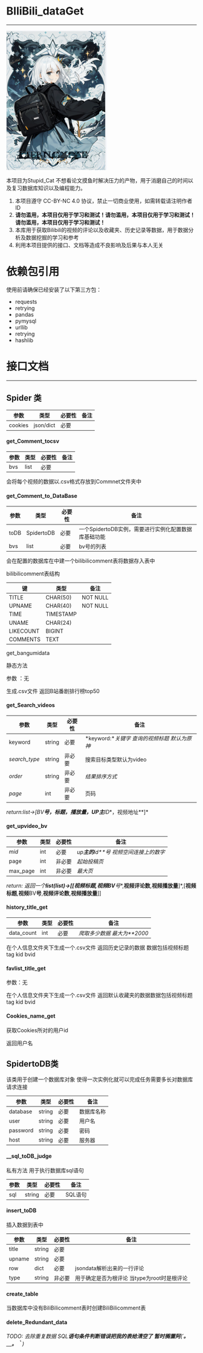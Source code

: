 # BIliBili_dataGet

------

![image-20240320204432798](./img/img_1.png)

本项目为Stupid_Cat 不想看论文摸鱼时解决压力的产物，用于消磨自己的时间以及复习数据库知识以及编程能力。


1. 本项目遵守 CC-BY-NC 4.0 协议，禁止一切商业使用，如需转载请注明作者 ID
2. **请勿滥用，本项目仅用于学习和测试！请勿滥用，本项目仅用于学习和测试！请勿滥用，本项目仅用于学习和测试！**
3. 本库用于获取Bilibili的视频的评论以及收藏夹、历史记录等数据，用于数据分析及数据挖掘的学习和参考
4. 利用本项目提供的接口、文档等造成不良影响及后果与本人无关

# 依赖包引用

使用前请确保已经安装了以下第三方包：

- requests
- retrying
- pandas
- pymysql
- urllib
- retrying
- hashlib

# 接口文档

------

## Spider 类

| 参数    | 类型      | 必要性 | 备注 |
| ------- | --------- | ------ | ---- |
| cookies | json/dict | 必要   |      |

#### get_Comment_tocsv

| 参数 | 类型 | 必要性 | 备注 |
| ---- | ---- | ------ | ---- |
| bvs  | list | 必要   |      |

会将每个视频的数据以.csv格式存放到Commnet文件夹中

#### get_Comment_to_DataBase

| 参数 | 类型       | 必要性 | 备注                                                 |
| ---- | ---------- | ------ | ---------------------------------------------------- |
| toDB | SpidertoDB | 必要   | 一个SpidertoDB实例，需要进行实例化配置数据库基础功能 |
| bvs  | list       | 必要   | bv号的列表                                           |

会在配置的数据库在中建一个bilibilicomment表将数据存入表中

bilibilicomment表结构

| 键        | 类型      | 备注     |
| --------- | --------- | -------- |
| TITLE     | CHAR(50)  | NOT NULL |
| UPNAME    | CHAR(40)  | NOT NULL |
| TIME      | TIMESTAMP |          |
| UNAME     | CHAR(24)  |          |
| LIKECOUNT | BIGINT    |          |
| COMMENTS  | TEXT      |          |

get_bangumidata

静态方法

参数 ：无

生成.csv文件 返回B站番剧排行榜top50

#### get_Search_videos

| 参数          | 类型   | 必要性 | 备注                                         |
| ------------- | ------ | ------ | -------------------------------------------- |
| keyword       | string | 必要   | *keyword:**关键字 查询的视频标题 默认为原神* |
| *search_type* | string | 非必要 | 搜索目标类型默认为video                      |
| *order*       | string | 非必要 | *结果排序方式*                               |
| *page*        | int    | 非必要 | 页码                                         |

*return:list->[BV**号，标题，播放量，**UP**主**ID**，视频地址**]*

#### get_upvideo_bv

| 参数     | 类型 | 必要性 | 备注                                    |
| -------- | ---- | ------ | --------------------------------------- |
| *mid*    | int  | 必要   | *up**主的**id**号 视频空间连接上的数字* |
| page     | int  | 非必要 | *起始投稿页*                            |
| max_page | int  | 非必要 | *最大页*                                |

*return:* *返回一个**list(list)->[[**视频标题**,**视频**BV**号**,**视频评论数**,**视频播放量**]*,[**视频标题**,**视频**BV**号**,**视频评论数**,**视频播放量**]]

#### history_title_get

| 参数       | 类型 | 必要性 | 备注                        |
| ---------- | ---- | ------ | --------------------------- |
| data_count | int  | 必要   | *爬取多少数据 最大为**2000* |

在个人信息文件夹下生成一个.csv文件  返回历史记录的数据   数据包括视频标题 tag kid bvid



#### favlist_title_get

参数：无

在个人信息文件夹下生成一个.csv文件  返回默认收藏夹的数据数据包括视频标题 tag kid bvid



#### Cookies_name_get

获取Cookies所对的用户id

返回用户名

## SpidertoDB类

该类用于创建一个数据库对象 使得一次实例化就可以完成任务需要多长对数据库请求连接

| 参数     | 类型   | 必要性 | 备注       |
| -------- | ------ | ------ | ---------- |
| database | string | 必要   | 数据库名称 |
| user     | string | 必要   | 用户名     |
| password | string | 必要   | 密码       |
| host     | string | 必要   | 服务器     |

#### __sql_toDB_judge

私有方法 用于执行数据库sql语句

| 参数 | 类型   | 必要性 | 备注    |
| ---- | ------ | ------ | ------- |
| sql  | string | 必要   | SQL语句 |

#### insert_toDB

插入数据到表中

| 参数   | 类型   | 必要性 | 备注                                        |
| ------ | ------ | ------ | ------------------------------------------- |
| title  | string | 必要   |                                             |
| upname | string | 必要   |                                             |
| row    | dict   | 必要   | jsondata解析出来的一行评论                  |
| type   | string | 非必要 | 用于确定是否为根评论 当type为root时是根评论 |

#### create_table

当数据库中没有BiliBilicomment表时创建BiliBilicomment表

#### delete_Redundant_data

*TODO:* *去除重复数据* *SQL**语句条件判断错误把我的表给清空了 暂时搁置阿**(´**。＿。｀**)*

